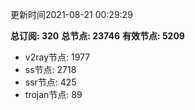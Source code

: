 更新时间2021-08-21 00:29:29

**总订阅: 320**
**总节点: 23746**
**有效节点: 5209**
- v2ray节点: 1977
- ss节点: 2718
- ssr节点: 425
- trojan节点: 89
